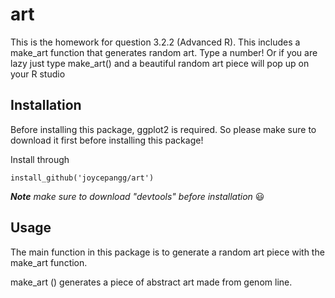 # art
This is the homework for question 3.2.2 (Advanced R). This includes a make_art function that generates random art. 
Type a number! Or if you are lazy just type make_art() and a beautiful random art piece will pop up on your R studio


## Installation
Before installing this package, ggplot2 is required. So please make sure to download it first before installing this package! 

Install through 

    install_github('joycepangg/art')

***Note** make sure to download "devtools" before installation* :smiley:

## Usage
The main function in this package is to generate a random art piece with the make_art function. 

make_art () generates a piece of abstract art made from genom line. 


    
